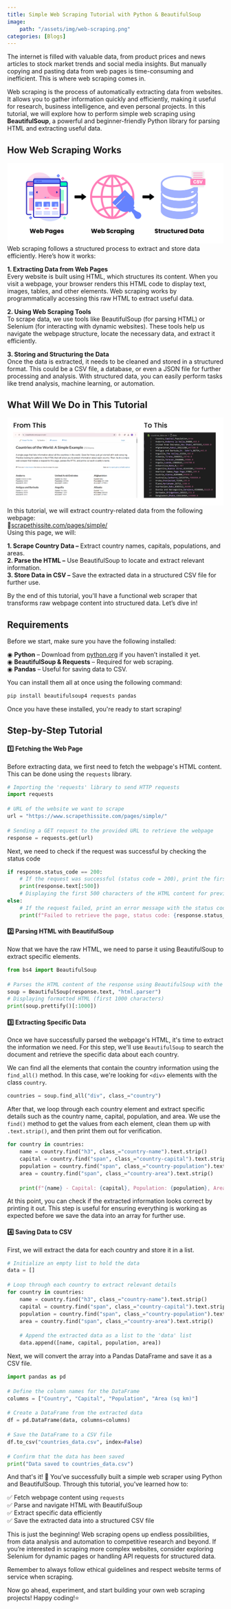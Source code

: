 ```yaml
---
title: Simple Web Scraping Tutorial with Python & BeautifulSoup
image:
    path: "/assets/img/web-scraping.png"
categories: [Blogs]
---
```


The internet is filled with valuable data, from product prices and news articles to stock market trends and social media insights. But manually copying and pasting data from web pages is time-consuming and inefficient. This is where web scraping comes in.

Web scraping is the process of automatically extracting data from websites. It allows you to gather information quickly and efficiently, making it useful for research, business intelligence, and even personal projects. In this tutorial, we will explore how to perform simple web scraping using **BeautifulSoup**, a powerful and beginner-friendly Python library for parsing HTML and extracting useful data.

## **How Web Scraping Works**
![Web Scraping Step](/assets/img/web-scraping-step.png)
Web scraping follows a structured process to extract and store data efficiently. Here’s how it works:

**1. Extracting Data from Web Pages** <br>
Every website is built using HTML, which structures its content. When you visit a webpage, your browser renders this HTML code to display text, images, tables, and other elements. Web scraping works by programmatically accessing this raw HTML to extract useful data.

**2. Using Web Scraping Tools** <br>
To scrape data, we use tools like BeautifulSoup (for parsing HTML) or Selenium (for interacting with dynamic websites). These tools help us navigate the webpage structure, locate the necessary data, and extract it efficiently.

**3. Storing and Structuring the Data** <br>
Once the data is extracted, it needs to be cleaned and stored in a structured format. This could be a CSV file, a database, or even a JSON file for further processing and analysis. With structured data, you can easily perform tasks like trend analysis, machine learning, or automation.

## **What Will We Do in This Tutorial**
![Web Scraping FTTT](/assets/img/web-scraping-fttt.png)
In this tutorial, we will extract country-related data from the following webpage: <br>
🔗[scrapethissite.com/pages/simple/](https://www.scrapethissite.com/pages/simple/) <br>
Using this page, we will:

**1. Scrape Country Data –** Extract country names, capitals, populations, and areas. <br>
**2. Parse the HTML –** Use BeautifulSoup to locate and extract relevant information. <br>
**3. Store Data in CSV –** Save the extracted data in a structured CSV file for further use.<br>

By the end of this tutorial, you'll have a functional web scraper that transforms raw webpage content into structured data. Let’s dive in! 

## **Requirements**
Before we start, make sure you have the following installed:

◉ **Python** – Download from [python.org](https://www.python.org/downloads/) if you haven’t installed it yet. <br>
◉ **BeautifulSoup & Requests** – Required for web scraping. <br>
◉ **Pandas** – Useful for saving data to CSV.<br>

You can install them all at once using the following command:
```bash
pip install beautifulsoup4 requests pandas
```
Once you have these installed, you're ready to start scraping! 

## **Step-by-Step Tutorial**
#### **1️⃣ Fetching the Web Page**
Before extracting data, we first need to fetch the webpage's HTML content. This can be done using the   `requests` library.

```python
# Importing the 'requests' library to send HTTP requests
import requests 

# URL of the website we want to scrape
url = "https://www.scrapethissite.com/pages/simple/"

# Sending a GET request to the provided URL to retrieve the webpage
response = requests.get(url)
```
Next, we need to check if the request was successful by checking the status code
```python
if response.status_code == 200:
    # If the request was successful (status code = 200), print the first 500 characters of the response content
    print(response.text[:500]) 
    # Displaying the first 500 characters of the HTML content for preview
else:
    # If the request failed, print an error message with the status code
    print(f"Failed to retrieve the page, status code: {response.status_code}")
```

#### **2️⃣ Parsing HTML with BeautifulSoup**
Now that we have the raw HTML, we need to parse it using BeautifulSoup to extract specific elements.
```py
from bs4 import BeautifulSoup

# Parses the HTML content of the response using BeautifulSoup with the "html.parser" parser.
soup = BeautifulSoup(response.text, "html.parser")
# Displaying formatted HTML (first 1000 characters)
print(soup.prettify()[:1000]) 
```

#### **3️⃣ Extracting Specific Data**
Once we have successfully parsed the webpage's HTML, it's time to extract the information we need. For this step, we'll use `BeautifulSoup` to search the document and retrieve the specific data about each country.

We can find all the elements that contain the country information using the `find_all()` method. In this case, we're looking for `<div>` elements with the class `country`.
```py
countries = soup.find_all("div", class_="country")
```
After that, we loop through each country element and extract specific details such as the country name, capital, population, and area. We use the `find()` method to get the values from each element, clean them up with `.text.strip()`, and then print them out for verification.
```py
for country in countries:
    name = country.find("h3", class_="country-name").text.strip()
    capital = country.find("span", class_="country-capital").text.strip()
    population = country.find("span", class_="country-population").text.strip()
    area = country.find("span", class_="country-area").text.strip()
    
    print(f"{name} - Capital: {capital}, Population: {population}, Area: {area} sq km")
```
At this point, you can check if the extracted information looks correct by printing it out. This step is useful for ensuring everything is working as expected before we save the data into an array for further use.

#### **4️⃣ Saving Data to CSV**
First, we will extract the data for each country and store it in a list.
```py
# Initialize an empty list to hold the data
data = []

# Loop through each country to extract relevant details
for country in countries:
    name = country.find("h3", class_="country-name").text.strip()
    capital = country.find("span", class_="country-capital").text.strip()
    population = country.find("span", class_="country-population").text.strip()
    area = country.find("span", class_="country-area").text.strip()
    
    # Append the extracted data as a list to the 'data' list
    data.append([name, capital, population, area])
```
Next, we will convert the array into a Pandas DataFrame and save it as a CSV file.
```python
import pandas as pd

# Define the column names for the DataFrame
columns = ["Country", "Capital", "Population", "Area (sq km)"]

# Create a DataFrame from the extracted data
df = pd.DataFrame(data, columns=columns)

# Save the DataFrame to a CSV file
df.to_csv("countries_data.csv", index=False)

# Confirm that the data has been saved
print("Data saved to countries_data.csv")
```
And that's it! 🎉 You’ve successfully built a simple web scraper using Python and BeautifulSoup. Through this tutorial, you’ve learned how to:

✅ Fetch webpage content using `requests` <br>
✅ Parse and navigate HTML with BeautifulSoup <br>
✅ Extract specific data efficiently <br>
✅ Save the extracted data into a structured CSV file <br>

This is just the beginning! Web scraping opens up endless possibilities, from data analysis and automation to competitive research and beyond. If you’re interested in scraping more complex websites, consider exploring Selenium for dynamic pages or handling API requests for structured data.

Remember to always follow ethical guidelines and respect website terms of service when scraping.

Now go ahead, experiment, and start building your own web scraping projects! Happy coding!⭐